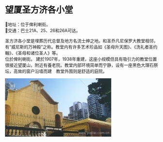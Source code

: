 # 望厦圣方济各小堂  
📌地址：位于俾利喇街。   
🚌交通：巴士21A、25、26和26A可达。   
  
圣方济各小堂是埋葬历代总督及地方名流士绅之地。和圣乔凡尼保罗大教堂相邻，有“威尼斯的万神殿”之称。教堂内有许多艺术珍品如《圣母升天图》、《洗礼者圣约翰》、《圣母和诸位圣人》等。   
位於俾利喇街。  建於1907年，1938年重建，这座小规模但具有吸引力的教堂位置很接近望厦山，附近有養老院。教堂内部环境简单而宁静，设有一座黑色大理石祭坛，高耸的窗户沿墙而建　教堂外围则是舒适的庭院。   
  
![](https://raw.githubusercontent.com/szqq0512/Pic/main/img/202201212116532.png)  